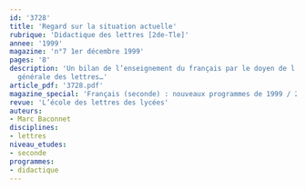 ```yaml
---
id: '3728'
title: 'Regard sur la situation actuelle'
rubrique: 'Didactique des lettres [2de-Tle]'
annee: '1999'
magazine: 'n°7 1er décembre 1999'
pages: '8'
description: 'Un bilan de l’enseignement du français par le doyen de l’inspection
  générale des lettres…'
article_pdf: '3728.pdf'
magazine_special: 'Français (seconde) : nouveaux programmes de 1999 / 2000'
revue: 'L’école des lettres des lycées'
auteurs:
- Marc Baconnet
disciplines:
- lettres
niveau_etudes:
- seconde
programmes:
- didactique
---
```

